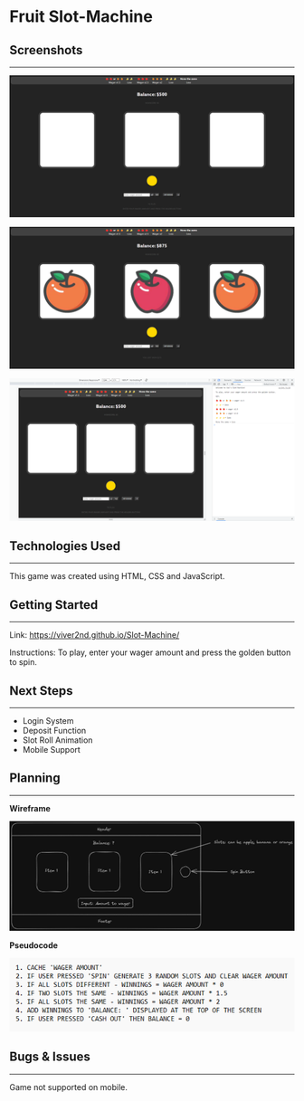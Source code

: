 # **Fruit Slot-Machine**

## Screenshots
****
![Alt text](images/screenshot-1.png)

![Alt text](images/screenshot-2.png)

![Alt text](images/screenshot-3.png)

## Technologies Used
****
This game was created using HTML, CSS and JavaScript. 

## Getting Started
****
Link:
https://viver2nd.github.io/Slot-Machine/

Instructions:
To play, enter your wager amount and press the golden button to spin.

## Next Steps
****
- Login System
- Deposit Function
- Slot Roll Animation
- Mobile Support

## Planning
****
**Wireframe**

![Alt text](<Slot Machine Wireframe.png>)

**Pseudocode**

![Alt text](image.png)

## Bugs & Issues
****
Game not supported on mobile.